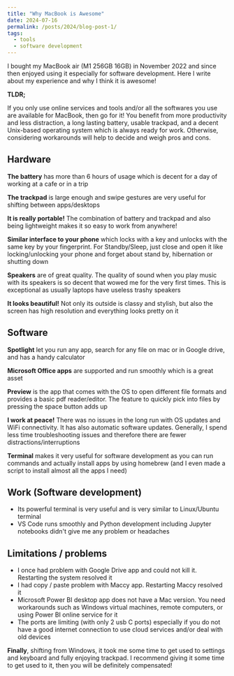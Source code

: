 ```yaml
---
title: "Why MacBook is Awesome"
date: 2024-07-16
permalink: /posts/2024/blog-post-1/
tags:
  - tools
  - software development
---
```


I bought my MacBook air (M1 256GB 16GB) in November 2022 and since then enjoyed using it especially for software development. Here I write about my experience and why I think it is awesome!

**TLDR;**

If you only use online services and tools and/or all the softwares you use are available for MacBook, then go for it! You benefit from more productivity and less distraction, a long lasting battery, usable trackpad, and a decent Unix-based operating system which is always ready for work. Otherwise, considering workarounds will help to decide and weigh pros and cons.

## Hardware

**The battery** has more than 6 hours of usage which is decent for a day of working at a cafe or in a trip

**The trackpad** is large enough and swipe gestures are very useful for shifting between apps/desktops

**It is really portable!** The combination of battery and trackpad and also being lightweight makes it so easy to work from anywhere!

**Similar interface to your phone** which locks with a key and unlocks with the same key by your fingerprint. For Standby/Sleep, just close and open it like locking/unlocking your phone and forget about stand by, hibernation or shutting down

**Speakers** are of great quality. The quality of sound when you play music with its speakers is so decent that wowed me for the very first times. This is exceptional as usually laptops have useless trashy speakers

**It looks beautiful!** Not only its outside is classy and stylish, but also the screen has high resolution and everything looks pretty on it

## Software

**Spotlight** let you run any app, search for any file on mac or in Google drive, and has a handy calculator

**Microsoft Office apps** are supported and run smoothly which is a great asset

**Preview** is the app that comes with the OS to open different file formats and provides a basic pdf reader/editor. The feature to quickly pick into files by pressing the space button adds up

**I work at peace!** There was no issues in the long run with OS updates and WiFi connectivity. It has also automatic software updates. Generally, I spend less time troubleshooting issues and therefore there are fewer distractions/interruptions

**Terminal** makes it very useful for software development as you can run commands and actually install apps by using homebrew (and I even made a script to install almost all the apps I need)

## Work (Software development)

- Its powerful terminal is very useful and is very similar to Linux/Ubuntu terminal
- VS Code runs smoothly and Python development including Jupyter notebooks didn't give me any problem or headaches

## Limitations / problems

- I once had problem with Google Drive app and could not kill it. Restarting the system resolved it
- I had copy / paste problem with Maccy app. Restarting Maccy resolved it
- Microsoft Power BI desktop app does not have a Mac version. You need workarounds such as Windows virtual machines, remote computers, or using Power BI online service for it
- The ports are limiting (with only 2 usb C ports) especially if you do not have a good internet connection to use cloud services and/or deal with old devices

**Finally**, shifting from Windows, it took me some time to get used to settings and keyboard and fully enjoying trackpad. I recommend giving it some time to get used to it, then you will be definitely compensated!
